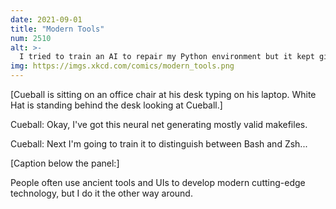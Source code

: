 ```yaml
---
date: 2021-09-01
title: "Modern Tools"
num: 2510
alt: >-
  I tried to train an AI to repair my Python environment but it kept giving up and deleting itself.
img: https://imgs.xkcd.com/comics/modern_tools.png
---
```

[Cueball is sitting on an office chair at his desk typing on his laptop. White Hat is standing behind the desk looking at Cueball.]

Cueball: Okay, I've got this neural net generating mostly valid makefiles.

Cueball: Next I'm going to train it to distinguish between Bash and Zsh...

[Caption below the panel:]

People often use ancient tools and UIs to develop modern cutting-edge technology, but I do it the other way around.